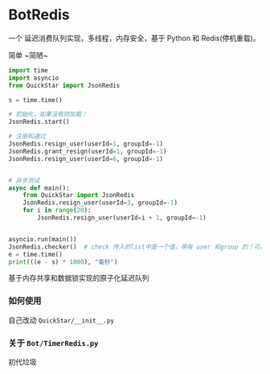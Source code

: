 # BotRedis
 
一个 延迟消费队列实现，多线程，内存安全，基于 Python 和 Redis(停机重载)。

简单 ~简陋~

```python
import time
import asyncio
from QuickStar import JsonRedis

s = time.time()

# 初始化，如果没有则加载！
JsonRedis.start()

# 注册和通过
JsonRedis.resign_user(userId=1, groupId=-1)
JsonRedis.grant_resign(userId=1, groupId=-1)
JsonRedis.resign_user(userId=6, groupId=-1)


# 异步测试
async def main():
    from QuickStar import JsonRedis
    JsonRedis.resign_user(userId=3, groupId=-1)
    for i in range(20):
        JsonRedis.resign_user(userId=i + 1, groupId=-1)


asyncio.run(main())
JsonRedis.checker()  # check 传入的list中是一个值，带有 user 和group 的！可以通过子函数创建此值。也算是一个小漏洞？（可以改成深度遍历的哦）
e = time.time()
print(((e - s) * 1000), "毫秒")
```

基于内存共享和数据锁实现的原子化延迟队列

### 如何使用

自己改动 `QuickStar/__init__.py`

### 关于 `Bot/TimerRedis.py`

初代垃圾
